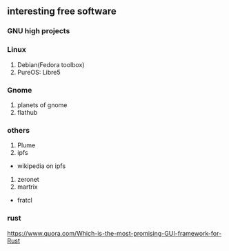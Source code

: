 ## interesting free software
### GNU high projects

### Linux
1. Debian(Fedora toolbox)
1. PureOS: Libre5

### Gnome
1. planets of gnome
1. flathub

### others
1. Plume
1. ipfs
  - wikipedia on ipfs
1. zeronet
1. martrix
  - fratcl

### rust
https://www.quora.com/Which-is-the-most-promising-GUI-framework-for-Rust  
